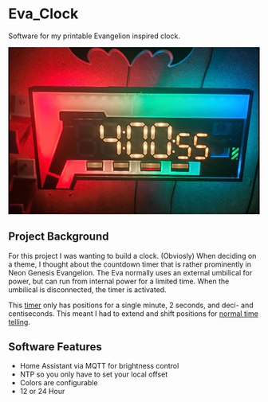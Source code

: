 # Eva_Clock
Software for my printable Evangelion inspired clock.

![Unfinished Clock](https://raw.githubusercontent.com/mrcory/Eva_Clock/main/images/build_pics/Clock.png)



## Project Background
  For this project I was wanting to build a clock. (Obviosly) When deciding on a theme, I thought about the countdown timer that is rather prominently 
in Neon Genesis Evangelion. The Eva normally uses an external umbilical for power, but can run from internal power for a limited time. When the umbilical 
is disconnected, the timer is activated.
  
  This [timer](https://raw.githubusercontent.com/mrcory/Eva_Clock/main/images/sources/image.png) only has positions for a single minute, 2 seconds, and 
  deci- and centiseconds. This meant I had to extend and shift positions for [normal time telling](https://raw.githubusercontent.com/mrcory/Eva_Clock/main/images/sources/vpHimage.png).
  

## Software Features

* Home Assistant via MQTT for brightness control
* NTP so you only have to set your local offset
* Colors are configurable
* 12 or 24 Hour
